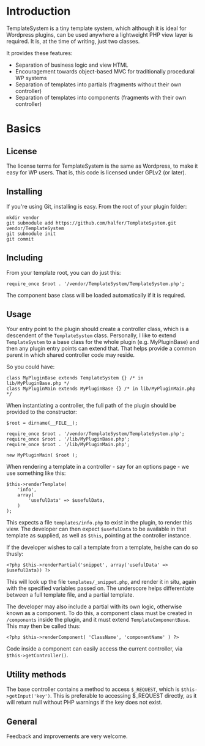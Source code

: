Introduction
============

TemplateSystem is a tiny template system, which although it is ideal for Wordpress plugins, can be used anywhere a lightweight PHP view layer is required. It is, at the time of writing, just two classes.

It provides these features:

+ Separation of business logic and view HTML
+ Encouragement towards object-based MVC for traditionally procedural WP systems
+ Separation of templates into partials (fragments without their own controller)
+ Separation of templates into components (fragments with their own controller)

Basics
======

License
-------

The license terms for TemplateSystem is the same as Wordpress, to make it easy for WP users. That is, this code is licensed under GPLv2 (or later). 

Installing
----------

If you're using Git, installing is easy. From the root of your plugin folder:

    mkdir vendor
    git submodule add https://github.com/halfer/TemplateSystem.git vendor/TemplateSystem
    git submodule init
    git commit

Including
---------

From your template root, you can do just this:

    require_once $root . '/vendor/TemplateSystem/TemplateSystem.php';

The component base class will be loaded automatically if it is required.

Usage
-----

Your entry point to the plugin should create a controller class, which is a descendent of the `TemplateSystem` class. Personally, I like to extend `TemplateSystem` to a base class for the whole plugin (e.g. MyPluginBase) and then any plugin entry points can extend that. That helps provide a common parent in which shared controller code may reside.

So you could have:

	class MyPluginBase extends TemplateSystem {} /* in lib/MyPluginBase.php */
	class MyPluginMain extends MyPluginBase {} /* in lib/MyPluginMain.php */

When instantiating a controller, the full path of the plugin should be provided to the constructor:

    $root = dirname(__FILE__);

    require_once $root . '/vendor/TemplateSystem/TemplateSystem.php';
    require_once $root . '/lib/MyPluginBase.php';
    require_once $root . '/lib/MyPluginMain.php';
    
    new MyPluginMain( $root );

When rendering a template in a controller - say for an options page - we use something like this:

    $this->renderTemplate(
		'info',
		array(
			'usefulData' => $usefulData,
		)
	);

This expects a file `templates/info.php` to exist in the plugin, to render this view. The developer can then expect `$usefulData` to be available in that template as supplied, as well as `$this`, pointing at the controller instance.

If the developer wishes to call a template from a template, he/she can do so thusly:

    <?php $this->renderPartial('snippet', array('usefulData' => $usefulData)) ?>

This will look up the file `templates/_snippet.php`, and render it in situ, again with the specified variables passed on. The underscore helps differentiate between a full template file, and a partial template.

The developer may also include a partial with its own logic, otherwise known as a component. To do this, a component class must be created in `/components` inside the plugin, and it must extend `TemplateComponentBase`. This may then be called thus:

    <?php $this->renderComponent( 'ClassName', 'componentName' ) ?>

Code inside a component can easily access the current controller, via `$this->getController()`.

Utility methods
---------------

The base controller contains a method to access `$_REQUEST`, which is `$this->getInput('key')`. This is preferable to accessing $_REQUEST directly, as it will return null without PHP warnings if the key does not exist.

General
-------

Feedback and improvements are very welcome.
